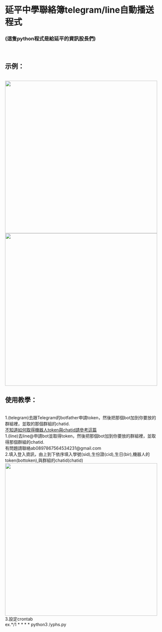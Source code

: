 # 延平中學聯絡簿telegram/line自動播送程式
<h3>(這隻python程式是給延平的資訊股長們)</h3><br>
<h2>示例：</h2><br>
<img src="https://github.com/chenliTW/yphshomeworkbot/raw/master/pic/run.png" height="500"><br>
<img src="https://github.com/chenliTW/yphshomeworkbot/raw/master/pic/run_line.png" height="500"><br>
<h2>使用教學：</h2><br>
1.(telegram)去跟Telegram的botfather申請token，然後把那個bot加到你要放的群組裡，並取的那個群組的chatid.<br>
<a href="https://chenlitw.github.io/telegram-bot/2019/01/16/telegram-bot-hello-world.html" target="_blank" title="">不知道如何取得機器人token與chatid請參考這篇</a><br>
1.(line)去line@申請bot並取得token，然後把那個bot加到你要放的群組裡，並取得那個群組的chatid.<br>
有問題請聯絡ab0897867564534231@gmail.com
<br>
2.填入登入資訊，由上到下依序填入學號(sid),生份證(cid),生日(bir),機器人的token(bottoken),與群組的chatid(chatid)<br>
<img src="https://github.com/chenliTW/yphshomeworkbot/raw/master/pic/setup.png" width="500">
<br>
3.設定crontab<br>
ex.*/1 * * * * python3 /yphs.py
